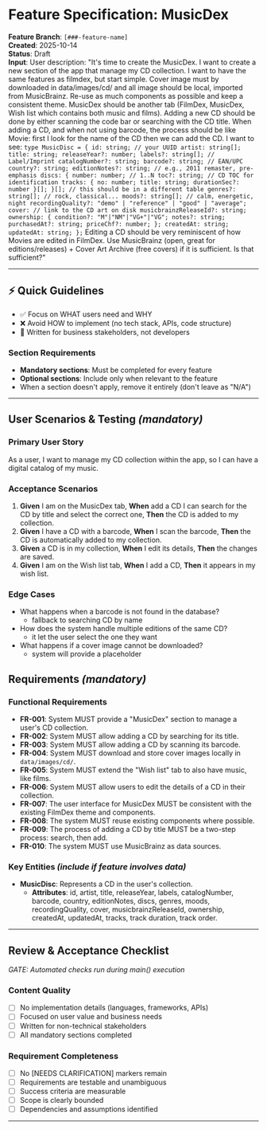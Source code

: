 # Feature Specification: MusicDex

**Feature Branch**: `[###-feature-name]`  
**Created**: 2025-10-14  
**Status**: Draft  
**Input**: User description: "It's time to create the MusicDex. I want to create a new section of the app that manage my CD collection. I want to have the same features as filmdex, but start simple. Cover image must by downloaded in data/images/cd/ and all image should be local, imported from MusicBrainz. Re-use as much components as possible and keep a consistent theme. MusicDex should be another tab (FilmDex, MusicDex, Wish list which contains both music and films). Adding a new CD should be done by either scanning the code bar or searching with the CD title. When adding a CD, and when not using barcode, the process should be like Movie: first I look for the name of the CD then we can add the CD. I want to see: `type MusicDisc = { id: string; // your UUID artist: string[]; title: string; releaseYear?: number; labels?: string[]; // Label/Imprint catalogNumber?: string; barcode?: string; // EAN/UPC country?: string; editionNotes?: string; // e.g., 2011 remaster, pre-emphasis discs: { number: number; // 1..N toc?: string; // CD TOC for identification tracks: { no: number; title: string; durationSec?: number }[]; }[]; // this should be in a different table genres?: string[]; // rock, classical... moods?: string[]; // calm, energetic, night recordingQuality?: "demo" | "reference" | "good" | "average"; cover: // link to the CD art on disk musicbrainzReleaseId?: string; ownership: { condition?: "M"|"NM"|"VG+"|"VG"; notes?: string; purchasedAt?: string; priceChf?: number; }; createdAt: string; updatedAt: string; };` Editing a CD should be very reminiscent of how Movies are edited in FilmDex. Use MusicBrainz (open, great for editions/releases) + Cover Art Archive (free covers) if it is sufficient. Is that sufficient?"

---

## ⚡ Quick Guidelines
- ✅ Focus on WHAT users need and WHY
- ❌ Avoid HOW to implement (no tech stack, APIs, code structure)
- 👥 Written for business stakeholders, not developers

### Section Requirements
- **Mandatory sections**: Must be completed for every feature
- **Optional sections**: Include only when relevant to the feature
- When a section doesn't apply, remove it entirely (don't leave as "N/A")

---

## User Scenarios & Testing *(mandatory)*

### Primary User Story
As a user, I want to manage my CD collection within the app, so I can have a digital catalog of my music.

### Acceptance Scenarios
1. **Given** I am on the MusicDex tab, **When** add a CD I can search for the CD by title and select the correct one, **Then** the CD is added to my collection.
2. **Given** I have a CD with a barcode, **When** I scan the barcode, **Then** the CD is automatically added to my collection.
3. **Given** a CD is in my collection, **When** I edit its details, **Then** the changes are saved.
4. **Given** I am on the Wish list tab, **When** I add a CD, **Then** it appears in my wish list.

### Edge Cases
- What happens when a barcode is not found in the database?
  - fallback to searching CD by name
- How does the system handle multiple editions of the same CD?
  - it let the user select the one they want
- What happens if a cover image cannot be downloaded?
  - system will provide a placeholder

## Requirements *(mandatory)*

### Functional Requirements
- **FR-001**: System MUST provide a "MusicDex" section to manage a user's CD collection.
- **FR-002**: System MUST allow adding a CD by searching for its title.
- **FR-003**: System MUST allow adding a CD by scanning its barcode.
- **FR-004**: System MUST download and store cover images locally in `data/images/cd/`.
- **FR-005**: System MUST extend the "Wish list" tab to also have music, like films.
- **FR-006**: System MUST allow users to edit the details of a CD in their collection.
- **FR-007**: The user interface for MusicDex MUST be consistent with the existing FilmDex theme and components.
- **FR-008**: The system MUST reuse existing components where possible.
- **FR-009**: The process of adding a CD by title MUST be a two-step process: search, then add.
- **FR-010**: The system MUST use MusicBrainz as data sources.

### Key Entities *(include if feature involves data)*
- **MusicDisc**: Represents a CD in the user's collection.
  - **Attributes**: id, artist, title, releaseYear, labels, catalogNumber, barcode, country, editionNotes, discs, genres, moods, recordingQuality, cover, musicbrainzReleaseId, ownership, createdAt, updatedAt, tracks, track duration, track order.

---

## Review & Acceptance Checklist
*GATE: Automated checks run during main() execution*

### Content Quality
- [ ] No implementation details (languages, frameworks, APIs)
- [ ] Focused on user value and business needs
- [ ] Written for non-technical stakeholders
- [ ] All mandatory sections completed

### Requirement Completeness
- [ ] No [NEEDS CLARIFICATION] markers remain
- [ ] Requirements are testable and unambiguous
- [ ] Success criteria are measurable
- [ ] Scope is clearly bounded
- [ ] Dependencies and assumptions identified

---